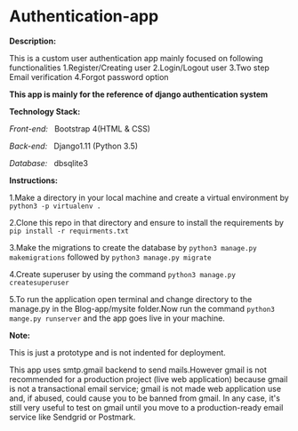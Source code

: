 # Authentication-app

__Description:__

  This is a custom user authentication app mainly focused on following functionalities
    1.Register/Creating user
    2.Login/Logout user
    3.Two step Email verification 
    4.Forgot password option
  
  **This app is mainly for the reference of django authentication system**
  
__Technology Stack:__

_Front-end:_ &nbsp;&nbsp;Bootstrap 4(HTML & CSS)

_Back-end:_ &nbsp;&nbsp;Django1.11 (Python 3.5)

_Database:_ &nbsp;&nbsp;dbsqlite3

__Instructions:__

 
  1.Make a directory in your local machine and create a virtual environment by `python3 -p virtualenv .`

  2.Clone this repo in that directory and ensure to install the requirements by `pip install -r requirments.txt` 
  
  3.Make the migrations to create the database by `python3 manage.py makemigrations` followed by `python3 manage.py migrate`
  
  4.Create superuser by using the command `python3 manage.py createsuperuser`

  5.To run the application open terminal and change directory to the manage.py in the Blog-app/mysite folder.Now run the command `python3 mange.py runserver` and the app goes live in your machine.
  
__Note:__

  This is just a prototype and is not indented for deployment.
  
  This app uses smtp.gmail backend to send mails.However gmail is not recommended for a production project (live web application) because gmail is not a transactional email service; gmail is not made web application use and, if abused, could cause you to be banned from gmail. In any case, it's still very useful to test on gmail until you move to a production-ready email service like Sendgrid or Postmark.  
